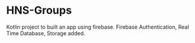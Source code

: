 # HNS-Groups
Kotlin project to built an app using firebase. Firebase Authentication, Real Time Database, Storage added.
